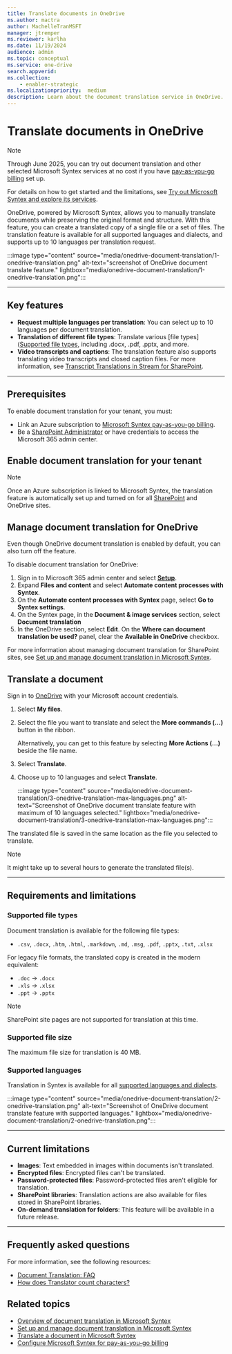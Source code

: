 ```yaml
---
title: Translate documents in OneDrive
ms.author: mactra
author: MachelleTranMSFT
manager: jtremper
ms.reviewer: karlha
ms.date: 11/19/2024
audience: admin
ms.topic: conceptual
ms.service: one-drive
search.appverid: 
ms.collection: 
    - enabler-strategic
ms.localizationpriority:  medium
description: Learn about the document translation service in OneDrive.
---
```


# Translate documents in OneDrive

> [!NOTE]
> Through June 2025, you can try out document translation and other selected Microsoft Syntex services at no cost if you have [pay-as-you-go billing](/microsoft-365/syntex/syntex-azure-billing) set up.
>
> For details on how to get started and the limitations, see [Try out Microsoft Syntex and explore its services](/microsoft-365/syntex/promo-syntex).

OneDrive, powered by Microsoft Syntex, allows you to manually translate documents while preserving the original format and structure. With this feature, you can create a translated copy of a single file or a set of files. The translation feature is available for all supported languages and dialects, and supports up to 10 languages per translation request.

:::image type="content" source="media/onedrive-document-translation/1-onedrive-translation.png" alt-text="screenshot of OneDrive document translate feature." lightbox="media/onedrive-document-translation/1-onedrive-translation.png":::

---

## Key features

- **Request multiple languages per translation**: You can select up to 10 languages per document translation.
- **Translation of different file types**: Translate various [file types]([Supported file types](#supported-file-types), including .docx, .pdf, .pptx, and more.
- **Video transcripts and captions**: The translation feature also supports translating video transcripts and closed caption files. For more information, see [Transcript Translations in Stream for SharePoint](https://support.microsoft.com/office/microsoft-syntex-pay-as-you-go-transcript-translations-in-stream-for-sharepoint-2e34ad1b-e213-47ed-a806-5cc0d88751de).

---

## Prerequisites

To enable document translation for your tenant, you must:

- Link an Azure subscription to [Microsoft Syntex pay-as-you-go billing](/microsoft-365/syntex/syntex-azure-billing#connect-syntex-to-an-azure-subscription-for-billing).
- Be a [SharePoint Administrator](sharepoint-admin-role.md) or have credentials to access the Microsoft 365 admin center.

## Enable document translation for your tenant

> [!NOTE]
> Once an Azure subscription is linked to Microsoft Syntex, the translation feature is automatically set up and turned on for all [SharePoint](/microsoft-365/syntex/translation-setup#set-up-translation) and OneDrive sites.

## Manage document translation for OneDrive

Even though OneDrive document translation is enabled by default, you can also turn off the feature.

To disable document translation for OneDrive:

1. Sign in to Microsoft 365 admin center and select **[Setup](https://go.microsoft.com/fwlink/p/?linkid=2171997)**.
2. Expand **Files and content** and select **Automate content processes with Syntex**.
3. On the **Automate content processes with Syntex** page, select **Go to Syntex settings**.
4. On the Syntex page, in the **Document & image services** section, select **Document translation**
5. In the OneDrive section, select **Edit**. On the **Where can document translation be used?** panel, clear the **Available in OneDrive** checkbox.

For more information about managing document translation for SharePoint sites, see [Set up and manage document translation in Microsoft Syntex](/microsoft-365/syntex/translation-setup#manage-sites).

## Translate a document

Sign in to [OneDrive](https://go.microsoft.com/fwlink/p/?LinkID=2119709) with your Microsoft account credentials.

1. Select **My files**.

2. Select the file you want to translate and select the **More commands (...)** button in the ribbon.

    Alternatively, you can get to this feature by selecting **More Actions (...)** beside the file name.

3. Select **Translate**.

4. Choose up to 10 languages and select **Translate**.

    :::image type="content" source="media/onedrive-document-translation/3-onedrive-translation-max-languages.png" alt-text="Screenshot of OneDrive document translate feature with maximum of 10 languages selected." lightbox="media/onedrive-document-translation/3-onedrive-translation-max-languages.png":::

The translated file is saved in the same location as the file you selected to translate.

> [!NOTE]
> It might take up to several hours to generate the translated file(s).

---

## Requirements and limitations

### Supported file types

Document translation is available for the following file types:

- `.csv`, `.docx`, `.htm`, `.html`, `.markdown`, `.md`, `.msg`, `.pdf`, `.pptx`, `.txt`, `.xlsx`

For legacy file formats, the translated copy is created in the modern equivalent:

- `.doc` → `.docx`
- `.xls` → `.xlsx`
- `.ppt` → `.pptx`

> [!NOTE]
> SharePoint site pages are not supported for translation at this time.

### Supported file size

The maximum file size for translation is 40 MB.

### Supported languages

Translation in Syntex is available for all [supported languages and dialects](/azure/ai-services/translator/language-support#translation).

:::image type="content" source="media/onedrive-document-translation/2-onedrive-translation.png" alt-text="Screenshot of OneDrive document translate feature with supported languages." lightbox="media/onedrive-document-translation/2-onedrive-translation.png":::

---

## Current limitations

- **Images**: Text embedded in images within documents isn't translated.
- **Encrypted files**: Encrypted files can't be translated.
- **Password-protected files**: Password-protected files aren't eligible for translation.
- **SharePoint libraries**: Translation actions are also available for files stored in SharePoint libraries.
- **On-demand translation for folders**: This feature will be available in a future release.

---

## Frequently asked questions

For more information, see the following resources:

- [Document Translation: FAQ](/azure/ai-services/translator/document-translation/faq#document-translation-faq)
- [How does Translator count characters?](/azure/ai-services/translator/translator-faq#how-does-translator-count-characters)

## Related topics

- [Overview of document translation in Microsoft Syntex](/microsoft-365/syntex/translation-overview)
- [Set up and manage document translation in Microsoft Syntex](/microsoft-365/syntex/translation-setup)
- [Translate a document in Microsoft Syntex](/microsoft-365/syntex/translation)
- [Configure Microsoft Syntex for pay-as-you-go billing](/microsoft-365/syntex/syntex-azure-billing)
